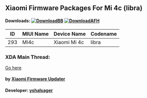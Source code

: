 ## Xiaomi Firmware Packages For Mi 4c (libra)

#### Downloads: [![DownloadBB](https://img.shields.io/badge/Download-Basketbuild-blue.svg)](https://basketbuild.com/devs/yshalsager/Xiaomi-Firmware/Developer) [![DownloadAFH](https://img.shields.io/badge/Download-AndroidFileHost-brightgreen.svg)](https://www.androidfilehost.com/?w=files&flid=241903)

| ID | MIUI Name | Device Name | Codename |
| --- | --- | --- | --- |
| 293 | MI4c | Xiaomi Mi 4c | libra |

### XDA Main Thread:
[Go here](https://forum.xda-developers.com/android/software-hacking/devices-xiaomi-firmware-updater-t3741446)

#### by [Xiaomi Firmware Updater](https://github.com/XiaomiFirmwareUpdater)
#### Developer: [yshalsager](https://github.com/yshalsager)
